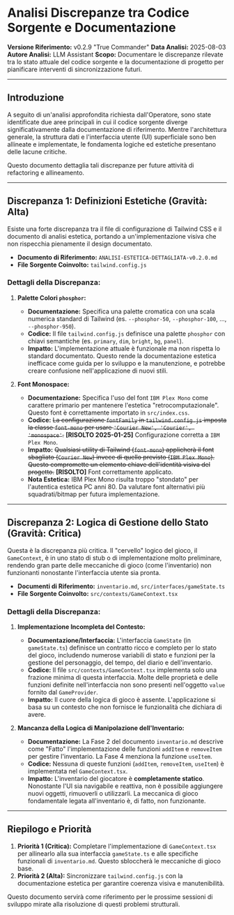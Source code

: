 # Analisi Discrepanze tra Codice Sorgente e Documentazione

**Versione Riferimento:** v0.2.9 "True Commander"
**Data Analisi:** 2025-08-03
**Autore Analisi:** LLM Assistant
**Scopo:** Documentare le discrepanze rilevate tra lo stato attuale del codice sorgente e la documentazione di progetto per pianificare interventi di sincronizzazione futuri.

---

## Introduzione

A seguito di un'analisi approfondita richiesta dall'Operatore, sono state identificate due aree principali in cui il codice sorgente diverge significativamente dalla documentazione di riferimento. Mentre l'architettura generale, la struttura dati e l'interfaccia utente (UI) superficiale sono ben allineate e implementate, le fondamenta logiche ed estetiche presentano delle lacune critiche.

Questo documento dettaglia tali discrepanze per future attività di refactoring e allineamento.

---

## Discrepanza 1: Definizioni Estetiche (Gravità: Alta)

Esiste una forte discrepanza tra il file di configurazione di Tailwind CSS e il documento di analisi estetica, portando a un'implementazione visiva che non rispecchia pienamente il design documentato.

- **Documento di Riferimento:** `ANALISI-ESTETICA-DETTAGLIATA-v0.2.0.md`
- **File Sorgente Coinvolto:** `tailwind.config.js`

### Dettagli della Discrepanza:

1.  **Palette Colori `phosphor`:**
    -   **Documentazione:** Specifica una palette cromatica con una scala numerica standard di Tailwind (es. `--phosphor-50`, `--phosphor-100`, ..., `--phosphor-950`).
    -   **Codice:** Il file `tailwind.config.js` definisce una palette `phosphor` con chiavi semantiche (es. `primary`, `dim`, `bright`, `bg`, `panel`).
    -   **Impatto:** L'implementazione attuale è funzionale ma non rispetta lo standard documentato. Questo rende la documentazione estetica inefficace come guida per lo sviluppo e la manutenzione, e potrebbe creare confusione nell'applicazione di nuovi stili.

2.  **Font Monospace:**
    -   **Documentazione:** Specifica l'uso del font `IBM Plex Mono` come carattere primario per mantenere l'estetica "retrocomputazionale". Questo font è correttamente importato in `src/index.css`.
    -   **Codice:** ~~La configurazione `fontFamily` in `tailwind.config.js` imposta la classe `font-mono` per usare `'Courier New', 'Courier', 'monospace'`.~~ **[RISOLTO 2025-01-25]** Configurazione corretta a `IBM Plex Mono`.
    -   **Impatto:** ~~Qualsiasi utility di Tailwind (`font-mono`) applicherà il font sbagliato (`Courier New`) invece di quello previsto (`IBM Plex Mono`). Questo compromette un elemento chiave dell'identità visiva del progetto.~~ **[RISOLTO]** Font correttamente applicato.
    -   **Nota Estetica:** IBM Plex Mono risulta troppo "stondato" per l'autentica estetica PC anni 80. Da valutare font alternativi più squadrati/bitmap per futura implementazione.

---

## Discrepanza 2: Logica di Gestione dello Stato (Gravità: Critica)

Questa è la discrepanza più critica. Il "cervello" logico del gioco, il `GameContext`, è in uno stato di stub o di implementazione molto preliminare, rendendo gran parte delle meccaniche di gioco (come l'inventario) non funzionanti nonostante l'interfaccia utente sia pronta.

- **Documenti di Riferimento:** `inventario.md`, `src/interfaces/gameState.ts`
- **File Sorgente Coinvolto:** `src/contexts/GameContext.tsx`

### Dettagli della Discrepanza:

1.  **Implementazione Incompleta del Contesto:**
    -   **Documentazione/Interfaccia:** L'interfaccia `GameState` (in `gameState.ts`) definisce un contratto ricco e completo per lo stato del gioco, includendo numerose variabili di stato e funzioni per la gestione del personaggio, del tempo, del diario e dell'inventario.
    -   **Codice:** Il file `src/contexts/GameContext.tsx` implementa solo una frazione minima di questa interfaccia. Molte delle proprietà e delle funzioni definite nell'interfaccia non sono presenti nell'oggetto `value` fornito dal `GameProvider`.
    -   **Impatto:** Il cuore della logica di gioco è assente. L'applicazione si basa su un contesto che non fornisce le funzionalità che dichiara di avere.

2.  **Mancanza della Logica di Manipolazione dell'Inventario:**
    -   **Documentazione:** La Fase 2 del documento `inventario.md` descrive come "Fatto" l'implementazione delle funzioni `addItem` e `removeItem` per gestire l'inventario. La Fase 4 menziona la funzione `useItem`.
    -   **Codice:** Nessuna di queste funzioni (`addItem`, `removeItem`, `useItem`) è implementata nel `GameContext.tsx`.
    -   **Impatto:** L'inventario del giocatore è **completamente statico**. Nonostante l'UI sia navigabile e reattiva, non è possibile aggiungere nuovi oggetti, rimuoverli o utilizzarli. La meccanica di gioco fondamentale legata all'inventario è, di fatto, non funzionante.

---

## Riepilogo e Priorità

1.  **Priorità 1 (Critica):** Completare l'implementazione di `GameContext.tsx` per allinearlo alla sua interfaccia `gameState.ts` e alle specifiche funzionali di `inventario.md`. Questo sbloccherà le meccaniche di gioco base.
2.  **Priorità 2 (Alta):** Sincronizzare `tailwind.config.js` con la documentazione estetica per garantire coerenza visiva e manutenibilità.

Questo documento servirà come riferimento per le prossime sessioni di sviluppo mirate alla risoluzione di questi problemi strutturali.
